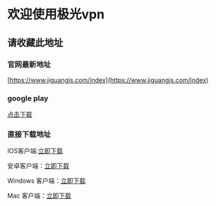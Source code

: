 # 欢迎使用极光vpn
## 请收藏此地址

### 官网最新地址
[https://www.jiguangjs.com/index](https://www.jiguangjs.com/index)
### google play
[点击下载](https://play.google.com/store/apps/details?id=com.isk.first.accelerator)

### 直接下载地址

IOS客户端:[立即下载](https://www.jiguangjs.com/company/1.html)

安卓客户端：[立即下载](https://www.jiguangjs.com/resource/moren_jg.apk)

Windows 客户端：[立即下载](https://www.jiguangjs.com/resource/jiguang_setup.exe)

Mac 客户端：[立即下载](https://www.jiguangjs.com/resource/jiguang_setup.dmg)
